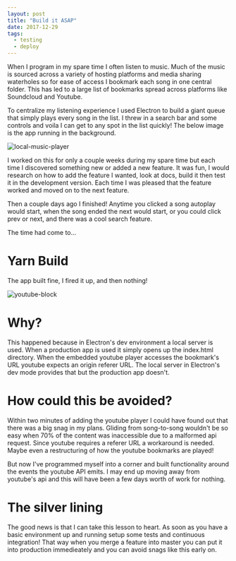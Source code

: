 ```yaml
---
layout: post
title: "Build it ASAP"
date: 2017-12-29
tags:
  - testing
  - deploy
---
```


When I program in my spare time I often listen to music.  Much of the music is sourced across a variety of hosting platforms and media sharing waterholes so for ease of access I bookmark each song in one central folder.  This has led to a large list of bookmarks spread across platforms like Soundcloud and Youtube.

To centralize my listening experience I used Electron to build a giant queue that simply plays every song in the list.  I threw in a search bar and some controls and voila I can get to any spot in the list quickly!  The below image is the app running in the background.

![local-music-player](/images/local-music-player-working.png)

I worked on this for only a couple weeks during my spare time but each time I discovered something new or added a new feature.  It was fun, I would research on how to add the feature I wanted, look at docs, build it then test it in the development version.  Each time I was pleased that the feature worked and moved on to the next feature.

Then a couple days ago I finished!  Anytime you clicked a song autoplay would start, when the song ended the next would start, or you could click prev or next, and there was a cool search feature.

The time had come to...

# Yarn Build

The app built fine, I fired it up, and then nothing!

![youtube-block](/images/embeded-youtube-blocked.png)

# Why?

This happened because in Electron's dev environment a local server is used.  When a production app is used it simply opens up the index.html directory.  When the embedded youtube player accesses the bookmark's URL youtube expects an origin referer URL.  The local server in Electron's dev mode provides that but the production app doesn't.

# How could this be avoided?

Within two minutes of adding the youtube player I could have found out that there was a big snag in my plans.  Gliding from song-to-song wouldn't be so easy when 70% of the content was inaccessible due to a malformed api request.  Since youtube requires a referer URL a workaround is needed.  Maybe even a restructuring of how the youtube bookmarks are played!

But now I've programmed myself into a corner and built functionality around the events the youtube API emits.  I may end up moving away from youtube's api and this will have been a few days worth of work for nothing.

# The silver lining
The good news is that I can take this lesson to heart.  As soon as you have a basic environment up and running setup some tests and continuous integration!  That way when you merge a feature into master you can put it into production immedieately and you can avoid snags like this early on.